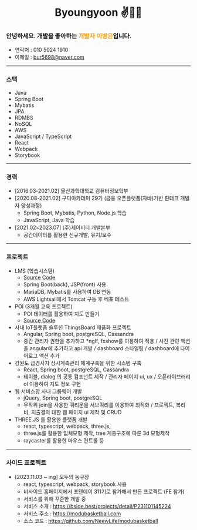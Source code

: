 <div align="center">
    
# Byoungyoon ✌🤞🤞

</div>

### 안녕하세요. 개발을 좋아하는<span style="color:orange"> 개발자 이병윤</span>입니다.

- 연락처 : 010 5024 1910
- 이메일 : bur5698@naver.com

---

### 스택

- Java
- Spring Boot
- Mybatis
- JPA
- RDMBS
- NoSQL
- AWS
- JavaScript / TypeScript
- React
- Webpack
- Storybook

---

### 경력

- [2016.03-2021.02] 울산과학대학교 컴퓨터정보학부
- [2020.08-2021.02] 구디아카데미 29기 (금융 오픈플랫폼(자바)기반 핀테크 개발자 양성과정)
  - Spring Boot, Mybatis, Python, Node.js 학습
  - JavaScript, Java 학습
- [2021.02~2023.07] (주)제이비티 개발본부
  - 공간데이터를 활용한 신규개발, 유지/보수

---

### 프로젝트

- LMS (학습시스템)
  - [Source Code](https://github.com/rigizer/LMS-X)
  - Spring Boot(back), JSP(front) 사용
  - MariaDB, Mybatis를 사용하여 DB 연동
  - AWS Lightsail에서 Tomcat 구동 후 베포 테스트
- POI (3개월 교육 프로젝트)
  - POI 데이터를 활용하여 지도 만들기
  - [Source Code](https://github.com/byoungyoon/poi.git)
- 사내 IoT플랫폼 솔루션 ThingsBoard 제품화 프로젝트
  - Angular, Spring boot, postgreSQL, Cassandra
  - 중간 관리자 권한을 추가하고 \*ngIf, fxshow를 이용하여 적용 / 사진 관련 액션을 angular에 추가하고 api 개발 / dashboard 스타일링 / dashboard에 다이어로그 액션 추가
- 강원도 급경사지 상시계측관리 체계구축을 위한 시스템 구축
  - React, Spring boot, postgreSQL, Cassandra
  - 테이블, dialog 의 공통 컴포넌트 제작 / 관리자 페이지 ui, ux / 오픈라이브러리 ol 이용하여 지도 정보 구현
- 웹 서비스향 사내 그룹웨어 개발
  - jQuery, Spring boot, postgreSQL
  - 무작위 join을 사용한 쿼리문을 서브쿼리를 이용하여 최적화 / 프로젝트, 복리비, 지출결의 대한 웹 페이지 ui 제작 및 CRUD
- THREE.JS 를 활용한 플랫폼 개발
  - react, typescript, webpack, three.js,
  - three.js를 활용한 입체모형 제작, tree 계층구조에 따른 3d 모형제작
  - raycaster를 활용한 마우스 컨트롤 등

---

### 사이드 프로젝트

- [2023.11.03 ~ ing] 모두의 농구장
  - react, typescript, webpack, storybook 사용
  - 비사이드 홈페이지에서 포텐데이 311기로 참가해서 만든 프로젝트 (FE 참가)
  - 서비스를 위해 꾸준한 개발 중
  - 서비스 소개 : https://bside.best/projects/detail/P231101145224
  - 서비스 주소 : https://modubasketball.com
  - 소스 코드 : https://github.com/NeewLife/modubasketball
